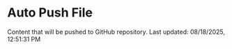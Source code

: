 # Auto Push File

Content that will be pushed to GitHub repository.
Last updated: 08/18/2025, 12:51:31 PM